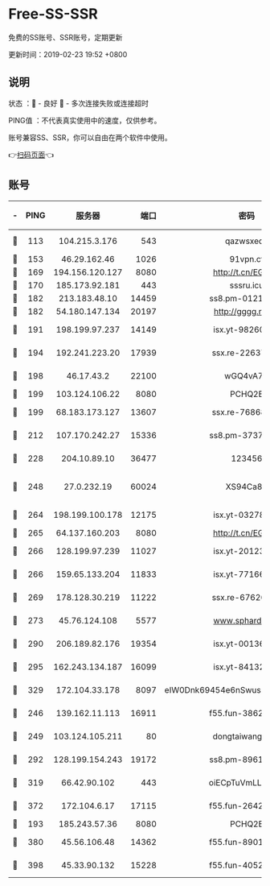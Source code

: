 # Free-SS-SSR

免费的SS账号、SSR账号，定期更新

更新时间：2019-02-23 19:52 +0800

## 说明

状态     ：🙂 - 良好 🙁 - 多次连接失败或连接超时

PING值   ：不代表真实使用中的速度，仅供参考。

账号兼容SS、SSR，你可以自由在两个软件中使用。

👉[扫码页面](https://liesauer.github.io/free-ss-ssr.github.io/)👈

## 账号

|-|PING|服务器|端口|密码|加密方式|区域|
|:----:|:----:|:-----:|-----:|:----:|:----:|:----:|
|🙂|113|104.215.3.176|543|qazwsxedc|aes-256-gcm|JP|
|🙂|153|46.29.162.46|1026|91vpn.cf|rc4-md5|RU|
|🙂|169|194.156.120.127|8080|http://t.cn/EGJIyrl|rc4-md5|RU|
|🙂|170|185.173.92.181|443|sssru.icu|rc4-md5|RU|
|🙂|182|213.183.48.10|14459|ss8.pm-01218790|rc4-md5|RU|
|🙂|182|54.180.147.134|20197|http://gggg.rocks|chacha20|KR|
|🙂|191|198.199.97.237|14149|isx.yt-98260741|aes-256-cfb|US|
|🙂|194|192.241.223.20|17939|ssx.re-22637861|aes-256-cfb|US|
|🙂|198|46.17.43.2|22100|wGQ4vA7D|aes-256-gcm|RU|
|🙂|199|103.124.106.22|8080|PCHQ2E|rc4-md5|US|
|🙂|199|68.183.173.127|13607|ssx.re-76868937|aes-256-cfb|US|
|🙂|212|107.170.242.27|15336|ss8.pm-37378232|aes-256-cfb|US|
|🙂|228|204.10.89.10|36477|123456|aes-256-cfb|US|
|🙂|248|27.0.232.19|60024|XS94Ca8K|xchacha20-ietf-poly1305|HK|
|🙂|264|198.199.100.178|12175|isx.yt-03278448|aes-256-cfb|US|
|🙂|265|64.137.160.203|8080|http://t.cn/EGJIyrl|rc4-md5|CA|
|🙂|266|128.199.97.239|11027|isx.yt-20123297|aes-256-cfb|SG|
|🙂|266|159.65.133.204|11833|isx.yt-77166284|aes-256-cfb|SG|
|🙂|269|178.128.30.219|11222|ssx.re-67626834|aes-256-cfb|SG|
|🙂|273|45.76.124.108|5577|www.sphard.com|aes-256-cfb|AU|
|🙂|290|206.189.82.176|19354|isx.yt-00136364|aes-256-cfb|SG|
|🙂|295|162.243.134.187|16099|isx.yt-84132635|aes-256-cfb|US|
|🙂|329|172.104.33.178|8097|eIW0Dnk69454e6nSwuspv9DmS201tQ0D|aes-256-cfb|SG|
|🙂|246|139.162.11.113|16911|f55.fun-38620708|aes-256-cfb|SG|
|🙂|249|103.124.105.211|80|dongtaiwang.com|aes-256-cfb|US|
|🙂|292|128.199.154.243|19172|ss8.pm-89617917|aes-256-cfb|SG|
|🙂|319|66.42.90.102|443|oiECpTuVmLLxk4Ts|aes-256-cfb|US|
|🙂|372|172.104.6.17|17115|f55.fun-26427842|aes-256-cfb|US|
|🙁|193|185.243.57.36|8080|PCHQ2E|rc4-md5|US|
|🙁|380|45.56.106.48|14362|f55.fun-89010731|aes-256-cfb|US|
|🙁|398|45.33.90.132|15228|f55.fun-40522373|aes-256-cfb|US|
